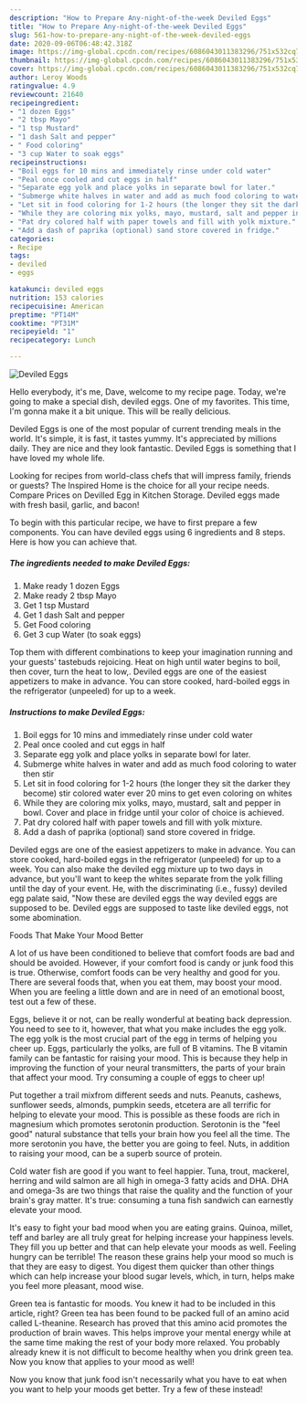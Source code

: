 ```yaml
---
description: "How to Prepare Any-night-of-the-week Deviled Eggs"
title: "How to Prepare Any-night-of-the-week Deviled Eggs"
slug: 561-how-to-prepare-any-night-of-the-week-deviled-eggs
date: 2020-09-06T06:48:42.318Z
image: https://img-global.cpcdn.com/recipes/6086043011383296/751x532cq70/deviled-eggs-recipe-main-photo.jpg
thumbnail: https://img-global.cpcdn.com/recipes/6086043011383296/751x532cq70/deviled-eggs-recipe-main-photo.jpg
cover: https://img-global.cpcdn.com/recipes/6086043011383296/751x532cq70/deviled-eggs-recipe-main-photo.jpg
author: Leroy Woods
ratingvalue: 4.9
reviewcount: 21640
recipeingredient:
- "1 dozen Eggs"
- "2 tbsp Mayo"
- "1 tsp Mustard"
- "1 dash Salt and pepper"
- " Food coloring"
- "3 cup Water to soak eggs"
recipeinstructions:
- "Boil eggs for 10 mins and immediately rinse under cold water"
- "Peal once cooled and cut eggs in half"
- "Separate egg yolk and place yolks in separate bowl for later."
- "Submerge white halves in water and add as much food coloring to water then stir"
- "Let sit in food coloring for 1-2 hours (the longer they sit the darker they become) stir colored water ever 20 mins to get even coloring on whites"
- "While they are coloring mix yolks, mayo, mustard, salt and pepper in bowl. Cover and place in fridge until your color of choice is achieved."
- "Pat dry colored half with paper towels and fill with yolk mixture."
- "Add a dash of paprika (optional) sand store covered in fridge."
categories:
- Recipe
tags:
- deviled
- eggs

katakunci: deviled eggs 
nutrition: 153 calories
recipecuisine: American
preptime: "PT14M"
cooktime: "PT31M"
recipeyield: "1"
recipecategory: Lunch

---
```



![Deviled Eggs](https://img-global.cpcdn.com/recipes/6086043011383296/751x532cq70/deviled-eggs-recipe-main-photo.jpg)

Hello everybody, it's me, Dave, welcome to my recipe page. Today, we're going to make a special dish, deviled eggs. One of my favorites. This time, I'm gonna make it a bit unique. This will be really delicious.

Deviled Eggs is one of the most popular of current trending meals in the world. It's simple, it is fast, it tastes yummy. It's appreciated by millions daily. They are nice and they look fantastic. Deviled Eggs is something that I have loved my whole life.

Looking for recipes from world-class chefs that will impress family, friends or guests? The Inspired Home is the choice for all your recipe needs. Compare Prices on Devilled Egg in Kitchen Storage. Deviled eggs made with fresh basil, garlic, and bacon!


To begin with this particular recipe, we have to first prepare a few components. You can have deviled eggs using 6 ingredients and 8 steps. Here is how you can achieve that.

<!--inarticleads1-->

##### The ingredients needed to make Deviled Eggs:

1. Make ready 1 dozen Eggs
1. Make ready 2 tbsp Mayo
1. Get 1 tsp Mustard
1. Get 1 dash Salt and pepper
1. Get  Food coloring
1. Get 3 cup Water (to soak eggs)


Top them with different combinations to keep your imagination running and your guests&#39; tastebuds rejoicing. Heat on high until water begins to boil, then cover, turn the heat to low,. Deviled eggs are one of the easiest appetizers to make in advance. You can store cooked, hard-boiled eggs in the refrigerator (unpeeled) for up to a week. 

<!--inarticleads2-->

##### Instructions to make Deviled Eggs:

1. Boil eggs for 10 mins and immediately rinse under cold water
1. Peal once cooled and cut eggs in half
1. Separate egg yolk and place yolks in separate bowl for later.
1. Submerge white halves in water and add as much food coloring to water then stir
1. Let sit in food coloring for 1-2 hours (the longer they sit the darker they become) stir colored water ever 20 mins to get even coloring on whites
1. While they are coloring mix yolks, mayo, mustard, salt and pepper in bowl. Cover and place in fridge until your color of choice is achieved.
1. Pat dry colored half with paper towels and fill with yolk mixture.
1. Add a dash of paprika (optional) sand store covered in fridge.


Deviled eggs are one of the easiest appetizers to make in advance. You can store cooked, hard-boiled eggs in the refrigerator (unpeeled) for up to a week. You can also make the deviled egg mixture up to two days in advance, but you&#39;ll want to keep the whites separate from the yolk filling until the day of your event. He, with the discriminating (i.e., fussy) deviled egg palate said, &#34;Now these are deviled eggs the way deviled eggs are supposed to be. Deviled eggs are supposed to taste like deviled eggs, not some abomination. 

Foods That Make Your Mood Better


A lot of us have been conditioned to believe that comfort foods are bad and should be avoided. However, if your comfort food is candy or junk food this is true. Otherwise, comfort foods can be very healthy and good for you. There are several foods that, when you eat them, may boost your mood. When you are feeling a little down and are in need of an emotional boost, test out a few of these.

Eggs, believe it or not, can be really wonderful at beating back depression. You need to see to it, however, that what you make includes the egg yolk. The egg yolk is the most crucial part of the egg in terms of helping you cheer up. Eggs, particularly the yolks, are full of B vitamins. The B vitamin family can be fantastic for raising your mood. This is because they help in improving the function of your neural transmitters, the parts of your brain that affect your mood. Try consuming a couple of eggs to cheer up!

Put together a trail mixfrom different seeds and nuts. Peanuts, cashews, sunflower seeds, almonds, pumpkin seeds, etcetera are all terrific for helping to elevate your mood. This is possible as these foods are rich in magnesium which promotes serotonin production. Serotonin is the "feel good" natural substance that tells your brain how you feel all the time. The more serotonin you have, the better you are going to feel. Nuts, in addition to raising your mood, can be a superb source of protein.

Cold water fish are good if you want to feel happier. Tuna, trout, mackerel, herring and wild salmon are all high in omega-3 fatty acids and DHA. DHA and omega-3s are two things that raise the quality and the function of your brain's gray matter. It's true: consuming a tuna fish sandwich can earnestly elevate your mood. 

It's easy to fight your bad mood when you are eating grains. Quinoa, millet, teff and barley are all truly great for helping increase your happiness levels. They fill you up better and that can help elevate your moods as well. Feeling hungry can be terrible! The reason these grains help your mood so much is that they are easy to digest. You digest them quicker than other things which can help increase your blood sugar levels, which, in turn, helps make you feel more pleasant, mood wise.

Green tea is fantastic for moods. You knew it had to be included in this article, right? Green tea has been found to be packed full of an amino acid called L-theanine. Research has proved that this amino acid promotes the production of brain waves. This helps improve your mental energy while at the same time making the rest of your body more relaxed. You probably already knew it is not difficult to become healthy when you drink green tea. Now you know that applies to your mood as well!

Now you know that junk food isn't necessarily what you have to eat when you want to help your moods get better. Try a few of these instead!

